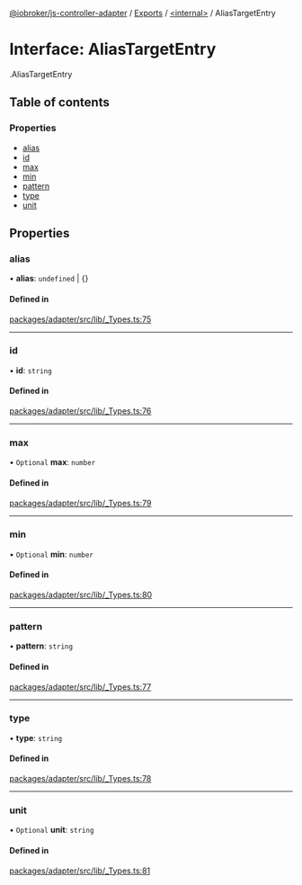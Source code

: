 [@iobroker/js-controller-adapter](../README.md) / [Exports](../modules.md) / [<internal\>](../modules/internal_.md) / AliasTargetEntry

# Interface: AliasTargetEntry

[<internal>](../modules/internal_.md).AliasTargetEntry

## Table of contents

### Properties

- [alias](internal_.AliasTargetEntry.md#alias)
- [id](internal_.AliasTargetEntry.md#id)
- [max](internal_.AliasTargetEntry.md#max)
- [min](internal_.AliasTargetEntry.md#min)
- [pattern](internal_.AliasTargetEntry.md#pattern)
- [type](internal_.AliasTargetEntry.md#type)
- [unit](internal_.AliasTargetEntry.md#unit)

## Properties

### alias

• **alias**: `undefined` \| {}

#### Defined in

[packages/adapter/src/lib/_Types.ts:75](https://github.com/ioBroker/ioBroker.js-controller/blob/56c41ba6/packages/adapter/src/lib/_Types.ts#L75)

___

### id

• **id**: `string`

#### Defined in

[packages/adapter/src/lib/_Types.ts:76](https://github.com/ioBroker/ioBroker.js-controller/blob/56c41ba6/packages/adapter/src/lib/_Types.ts#L76)

___

### max

• `Optional` **max**: `number`

#### Defined in

[packages/adapter/src/lib/_Types.ts:79](https://github.com/ioBroker/ioBroker.js-controller/blob/56c41ba6/packages/adapter/src/lib/_Types.ts#L79)

___

### min

• `Optional` **min**: `number`

#### Defined in

[packages/adapter/src/lib/_Types.ts:80](https://github.com/ioBroker/ioBroker.js-controller/blob/56c41ba6/packages/adapter/src/lib/_Types.ts#L80)

___

### pattern

• **pattern**: `string`

#### Defined in

[packages/adapter/src/lib/_Types.ts:77](https://github.com/ioBroker/ioBroker.js-controller/blob/56c41ba6/packages/adapter/src/lib/_Types.ts#L77)

___

### type

• **type**: `string`

#### Defined in

[packages/adapter/src/lib/_Types.ts:78](https://github.com/ioBroker/ioBroker.js-controller/blob/56c41ba6/packages/adapter/src/lib/_Types.ts#L78)

___

### unit

• `Optional` **unit**: `string`

#### Defined in

[packages/adapter/src/lib/_Types.ts:81](https://github.com/ioBroker/ioBroker.js-controller/blob/56c41ba6/packages/adapter/src/lib/_Types.ts#L81)
